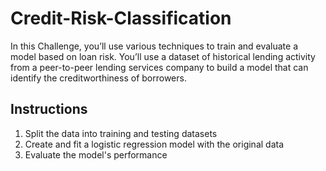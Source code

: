 # Credit-Risk-Classification
In this Challenge, you’ll use various techniques to train and evaluate a model based on loan risk. You’ll use a dataset of historical lending activity from a peer-to-peer lending services company to build a model that can identify the creditworthiness of borrowers.

## Instructions
1. Split the data into training and testing datasets
2. Create and fit a logistic regression model with the original data
3. Evaluate the model's performance 



